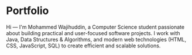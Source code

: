 # Portfolio
Hi — I'm Mohammed Wajihuddin, a Computer Science student passionate about building practical and user-focused software projects.  I work with Java, Data Structures &amp; Algorithms, and modern web technologies (HTML, CSS, JavaScript, SQL) to create efficient and scalable solutions.  
